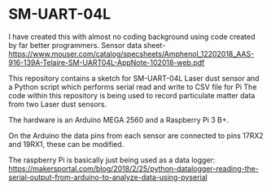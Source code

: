 # SM-UART-04L
I have created this with almost no coding background using code created by far better programmers.
Sensor data sheet- https://www.mouser.com/catalog/specsheets/Amphenol_12202018_AAS-916-139A-Telaire-SM-UART04L-AppNote-102018-web.pdf

This repository contains a sketch for SM-UART-04L Laser dust sensor and a Python script which performs serial read and write to CSV file for Pi
The code within this repository is being used to record particulate matter data from two Laser dust sensors.

The hardware is an Arduino MEGA 2560 and a Raspberry Pi 3 B+.

On the Arduino the data pins from each sensor are connected to pins 17RX2 and 19RX1, these can be modified.

The raspberry Pi is basically just being used as a data logger: https://makersportal.com/blog/2018/2/25/python-datalogger-reading-the-serial-output-from-arduino-to-analyze-data-using-pyserial
